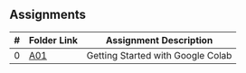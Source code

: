 ## Assignments

|  #  | Folder Link | Assignment Description |
| :-: | ----------- | ---------------------- |
|  0  | [A01](./Assignments/A01/README.md)      | Getting Started with Google Colab         |
